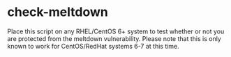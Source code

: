 # check-meltdown
Place this script on any RHEL/CentOS 6+ system to test whether or not you are protected from the meltdown vulnerability. Please note that this is only known to work for CentOS/RedHat systems 6-7 at this time. 
